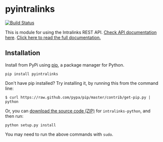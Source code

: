 # pyintralinks

[![Build Status](https://travis-ci.org/delciotorres/pyintralinks.svg?branch=master)](https://travis-ci.org/delciotorres/pyintralinks)


This is module for using the Intralinks REST API. [Check API documentation here](http://developers.intralinks.com/ "Intralinks API Developer Portal").
[Click here to read the full documentation.](http://pyintralinks.readthedocs.org/en/latest/ "Intralinks
Python library documentation")

## Installation

Install from PyPi using [pip](http://www.pip-installer.org/en/latest/), a
package manager for Python.

    pip install pyintralinks

Don't have pip installed? Try installing it, by running this from the command
line:

    $ curl https://raw.github.com/pypa/pip/master/contrib/get-pip.py | python

Or, you can [download the source code
(ZIP)](https://github.com/delciotorres/pyintralinks/zipball/master "intralinks
source code") for `intralinks-python`, and then run:

    python setup.py install

You may need to run the above commands with `sudo`.
